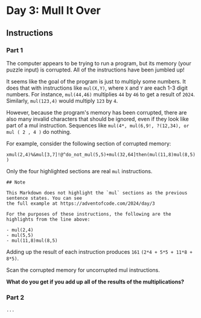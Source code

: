 # Day 3: Mull It Over

## Instructions

### Part 1

The computer appears to be trying to run a program, but its memory (your puzzle input) is corrupted. All of the instructions have been jumbled up!

It seems like the goal of the program is just to multiply some numbers. It does that with instructions like `mul(X,Y)`, where `X` and `Y` are each 1-3 digit numbers. For instance, `mul(44,46)` multiplies `44` by `46` to get a result of `2024`. Similarly, `mul(123,4)` would multiply `123` by `4`.

However, because the program's memory has been corrupted, there are also many invalid characters that should be ignored, even if they look like part of a mul instruction. Sequences like `mul(4*, mul(6,9!, ?(12,34), or mul ( 2 , 4 )` do nothing.

For example, consider the following section of corrupted memory:

`xmul(2,4)%&mul[3,7]!@^do_not_mul(5,5)+mul(32,64]then(mul(11,8)mul(8,5))`

Only the four highlighted sections are real `mul` instructions.

```note
## Note

This Markdown does not highlight the `mul` sections as the previous sentence states. You can see
the full example at https://adventofcode.com/2024/day/3

For the purposes of these instructions, the following are the highlights from the line above:

- mul(2,4)
- mul(5,5)
- mul(11,8)mul(8,5)
```

Adding up the result of each instruction produces `161` `(2*4 + 5*5 + 11*8 + 8*5)`.

Scan the corrupted memory for uncorrupted mul instructions.

**What do you get if you add up all of the results of the multiplications?**

### Part 2

`...`
